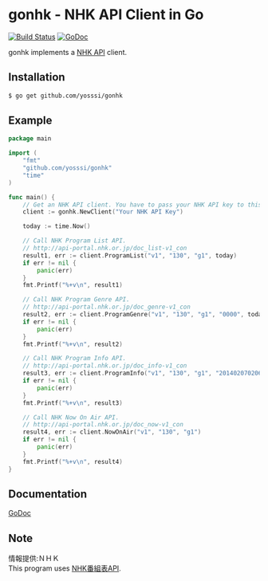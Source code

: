 # gonhk - NHK API Client in Go

[![Build Status](http://192.241.247.52/github.com/yosssi/gonhk/status.png?branch=master)](http://192.241.247.52/github.com/yosssi/gonhk/tree/master)
[![GoDoc](https://godoc.org/github.com/yosssi/gonhk?status.png)](https://godoc.org/github.com/yosssi/gonhk)

gonhk implements a [NHK API](http://api-portal.nhk.or.jp/) client.

## Installation

```sh
$ go get github.com/yosssi/gonhk
```

## Example

```go
package main

import (
	"fmt"
	"github.com/yosssi/gonhk"
	"time"
)

func main() {
	// Get an NHK API client. You have to pass your NHK API key to this function.
	client := gonhk.NewClient("Your NHK API Key")

	today := time.Now()

	// Call NHK Program List API.
	// http://api-portal.nhk.or.jp/doc_list-v1_con
	result1, err := client.ProgramList("v1", "130", "g1", today)
	if err != nil {
		panic(err)
	}
	fmt.Printf("%+v\n", result1)

	// Call NHK Program Genre API.
	// http://api-portal.nhk.or.jp/doc_genre-v1_con
	result2, err := client.ProgramGenre("v1", "130", "g1", "0000", today)
	if err != nil {
		panic(err)
	}
	fmt.Printf("%+v\n", result2)

	// Call NHK Program Info API.
	// http://api-portal.nhk.or.jp/doc_info-v1_con
	result3, err := client.ProgramInfo("v1", "130", "g1", "2014020702065")
	if err != nil {
		panic(err)
	}
	fmt.Printf("%+v\n", result3)

	// Call NHK Now On Air API.
	// http://api-portal.nhk.or.jp/doc_now-v1_con
	result4, err := client.NowOnAir("v1", "130", "g1")
	if err != nil {
		panic(err)
	}
	fmt.Printf("%+v\n", result4)
}
```

## Documentation

[GoDoc](http://godoc.org/github.com/yosssi/gonhk)

## Note
情報提供:ＮＨＫ  
This program uses [NHK番組表API](http://api-portal.nhk.or.jp/).
